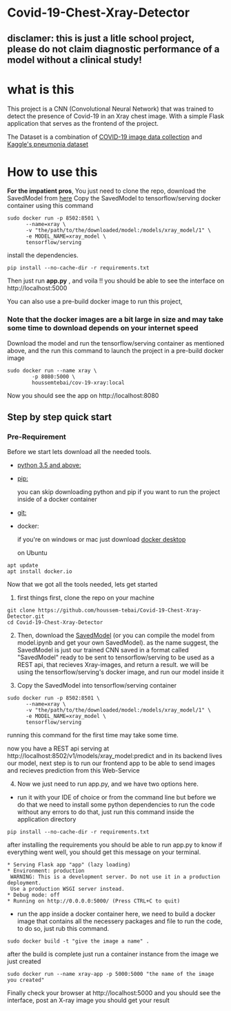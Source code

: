 # Covid-19-Chest-Xray-Detector

## disclamer: this is just a litle school project, please do not claim diagnostic performance of a model without a clinical study!

# what is this
This project is a CNN (Convolutional Neural Network) that was trained to detect the presence of Covid-19 in an Xray chest image.
With a simple Flask application that serves as the frontend of the project.

The Dataset is a combination of [COVID-19 image data collection](https://github.com/ieee8023/covid-chestxray-dataset "dataset") and [Kaggle's pneumonia dataset](https://www.kaggle.com/paultimothymooney/chest-xray-pneumonia "kaggle dataset")

# How to use this

__For the impatient pros__, You just need to clone the repo, download the SavedModel from [here](https://drive.google.com/drive/folders/1Ehll-vh58qF-o6bXQERe9XOqt05K1mvJ?usp=sharing)
Copy the SavedModel to tensorflow/serving docker container using this command
```
sudo docker run -p 8502:8501 \
      --name=xray \
      -v "the/path/to/the/downloaded/model:/models/xray_model/1" \ 
      -e MODEL_NAME=xray_model \
      tensorflow/serving
```
install the dependencies.
```
pip install --no-cache-dir -r requirements.txt
```
Then just run __app.py__ , and voila !! you should be able to see the interface on http://localhost:5000

You can also use a pre-build docker image to run this project, 
### Note that the docker images are a bit large in size and may take some time to download depends on your internet speed

Download the model and run the tensorflow/serving container as mentioned above, and the run this command to launch the project in a pre-build docker image
```
sudo docker run --name xray \ 
        -p 8080:5000 \
        houssemtebai/cov-19-xray:local
```
Now you should see the app on http://localhost:8080

## Step by step quick start

### Pre-Requirement
Before we start lets download all the needed tools.

* [python 3.5 and above:](https://www.python.org/downloads/) 

* [pip:](https://pypi.org/project/pip/)

    you can skip downloading python and pip if you want to run the project inside of a docker container

* [git:](https://git-scm.com/)

* docker:

    if you're on windows or mac just download [docker desktop](https://www.docker.com/products/docker-desktop)

    on Ubuntu
```
apt update
apt install docker.io
```

Now that we got all the tools needed, lets get started 

1. first things first, clone the repo on your machine
```
git clone https://github.com/houssem-tebai/Covid-19-Chest-Xray-Detector.git
cd Covid-19-Chest-Xray-Detector
```

2. Then, download the [SavedModel](https://drive.google.com/drive/folders/1Ehll-vh58qF-o6bXQERe9XOqt05K1mvJ?usp=sharing) (or you can compile the model from model.ipynb and get your own SavedModel). 
  as the name suggest, the SavedModel is just our trained CNN saved in a format called "SavedModel" ready to be sent to tensorflow/serving to be used as a REST api, that recieves Xray-images, and return a result.
  we will be using the tensorflow/serving's docker image, and run our model inside it

3. Copy the SavedModel into tensorflow/serving container
```
sudo docker run -p 8502:8501 \
      --name=xray \
      -v "the/path/to/the/downloaded/model:/models/xray_model/1" \ 
      -e MODEL_NAME=xray_model \
      tensorflow/serving
```
  running this command for the first time may take some time.
  
  now you have a REST api serving at http://localhost:8502/v1/models/xray_model:predict and in its backend lives our model, next step is   to run our frontend app to be able to send images and recieves prediction from this Web-Service

4. Now we just need to run app.py, and we have two options here.
       
  * run it with your IDE of choice or from the command line
  but before we do that we need to install some python dependencies to run the code without any errors
  to do that, just run this command inside the application directory
  ```
  pip install --no-cache-dir -r requirements.txt
  ```
  after installing the requirements you should be able to run app.py
  to know if everything went well, you should get this message on your terminal.
  ```
 * Serving Flask app "app" (lazy loading)
 * Environment: production
   WARNING: This is a development server. Do not use it in a production deployment.
   Use a production WSGI server instead.
 * Debug mode: off
 * Running on http://0.0.0.0:5000/ (Press CTRL+C to quit)
  ```
  * run the app inside a docker container
  here, we need to build a docker image that contains all the necessery packages and file to run the code, to do so, just rub this command.
  ```
  sudo docker build -t "give the image a name" .
  ```
  after the build is complete just run a container instance from the image we just created
  ```
  sudo docker run --name xray-app -p 5000:5000 "the name of the image you created"
  ```

Finally check your browser at http://localhost:5000 and you should see the interface,
post an X-ray image you should get your result
